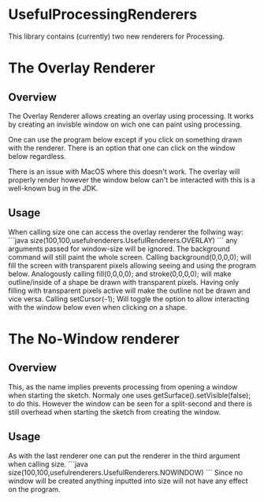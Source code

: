 # UsefulProcessingRenderers

This library contains (currently) two new renderers for Processing.

<h1>The Overlay Renderer</h1>
<h2>Overview</h2>
The Overlay Renderer allows creating an overlay using processing. It works by creating an invisble window on wich one can paint using processing.

One can use the program below except if you click on something drawn with the renderer. There is an option that one can click on the window below regardless.

There is an issue with MacOS where this doesn't work. The overlay will properly render however the window below can't be interacted with this is a well-known bug in the JDK.
<!--https://bugs.java.com/bugdatabase/view_bug.do?bug_id=8013450--!>
<h2>Usage</h2>
When calling size one can access the overlay renderer the follwing way:

´´´java
size(100,100,usefulrenderers.UsefulRenderers.OVERLAY)
´´´

any arguments passed for window-size will be ignored.
The background command will still paint the whole screen. Calling background(0,0,0,0); will fill the screen with transparent pixels allowing seeing and using the program below. 

Analogously calling fill(0,0,0,0); and stroke(0,0,0,0); will make outline/inside of a shape be drawn with transparent pixels.

Having only filling with transparent pixels active will make the outline not be drawn and vice versa.

Calling setCursor(-1); Will toggle the option to allow interacting with the window below even when clicking on a shape.
<h1>The No-Window renderer</h1>
<h2>Overview</h2>
This, as the name implies prevents processing from opening a window when starting the sketch. Normaly one uses getSurface().setVisible(false); to do this. However the window can be seen for a split-second and there is still overhead when starting the sketch from creating the window.
<h2>Usage</h2>
As with the last renderer one can put the renderer in the third argument when calling size.

´´´java
size(100,100,usefulrenderers.UsefulRenderers.NOWINDOW)
´´´

Since no window will be created anything inputted into size will not have any effect on the program.
